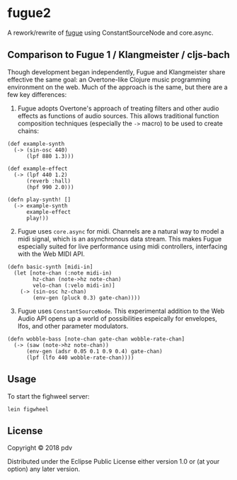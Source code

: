 # fugue2

A rework/rewrite of [fugue](https://github.com/pdv/fugue) using ConstantSourceNode and core.async.

## Comparison to Fugue 1 / Klangmeister / cljs-bach

Though development began independently, Fugue and Klangmeister share effective the same goal: an Overtone-like Clojure music programming environment on the web. Much of the approach is the same, but there are a few key differences:

1. Fugue adopts Overtone's approach of treating filters and other audio effects as functions of audio sources. This allows traditional function composition techniques (especially the `->` macro) to be used to create chains:

```
(def example-synth
  (-> (sin-osc 440)
      (lpf 880 1.3)))

(def example-effect
  (-> (lpf 440 1.2)
      (reverb :hall)
      (hpf 990 2.0)))

(defn play-synth! []
  (-> example-synth
      example-effect
      play!))
```

2. Fugue uses `core.async` for midi. Channels are a natural way to model a midi signal, which is an asynchronous data stream. This makes Fugue especially suited for live performance using midi controllers, interfacing with the Web MIDI API.

```
(defn basic-synth [midi-in]
  (let [note-chan (:note midi-in)
        hz-chan (note->hz note-chan)
        velo-chan (:velo midi-in)]
    (-> (sin-osc hz-chan)
        (env-gen (pluck 0.3) gate-chan))))
```

3. Fugue uses `ConstantSourceNode`. This experimental addition to the Web Audio API opens up a world of possibilities espeically for envelopes, lfos, and other parameter modulators.

```
(defn wobble-bass [note-chan gate-chan wobble-rate-chan]
  (-> (saw (note->hz note-chan))
      (env-gen (adsr 0.05 0.1 0.9 0.4) gate-chan)
      (lpf (lfo 440 wobble-rate-chan))))
```


## Usage

To start the fighweel server:
```
lein figwheel
```

## License

Copyright © 2018 pdv

Distributed under the Eclipse Public License either version 1.0 or (at
your option) any later version.

